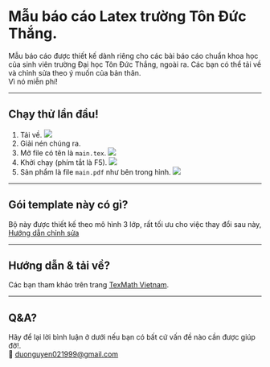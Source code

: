 # Mẫu báo cáo Latex trường Tôn Đức Thắng.
Mẫu báo cáo được thiết kế dành riêng cho các bài báo cáo chuẩn khoa học của sinh viên trường Đại học Tôn Đức Thắng, ngoài ra. Các bạn có thể tải về và chỉnh sửa theo ý muốn của bản thân.\
Vì nó miễn phí!

---
## Chạy thử lần đầu!
1. Tải về.
![](https://scontent.xx.fbcdn.net/v/t1.15752-9/123486319_859819581421897_9112557328177203526_n.png?_nc_cat=103&ccb=2&_nc_sid=58c789&_nc_ohc=pdjE6wHF5iQAX9K-XcF&_nc_ad=z-m&_nc_cid=0&_nc_ht=scontent.xx&oh=218377650c33712cc751a8ba6cd0b40b&oe=5FC5C3F9)
2. Giải nén chúng ra.
3. Mở file có tên là `main.tex`.
![](https://scontent.xx.fbcdn.net/v/t1.15752-9/123218994_355920365666542_2084297664279230021_n.png?_nc_cat=102&ccb=2&_nc_sid=58c789&_nc_ohc=IZsDUsV-wMQAX9iEhGx&_nc_ad=z-m&_nc_cid=0&_nc_ht=scontent.xx&oh=a02235a601fa750820b748e50471f2cf&oe=5FC10F7D)
4. Khởi chạy (phím tắt là F5).
![](https://scontent.xx.fbcdn.net/v/t1.15752-9/123473812_465104571133110_912174497592793755_n.jpg?_nc_cat=101&ccb=2&_nc_sid=58c789&_nc_ohc=UFtljz9QueEAX-oGhAp&_nc_ad=z-m&_nc_cid=0&_nc_ht=scontent.xx&oh=aca3e51e4acd6ec426c6fb30aff18313&oe=5FC40245)
5. Sản phẩm là file `main.pdf` như bên trong hình.
![](https://scontent.xx.fbcdn.net/v/t1.15752-9/123653579_1647291705448753_5077406417211035415_n.png?_nc_cat=107&ccb=2&_nc_sid=58c789&_nc_ohc=8rmVawowU4QAX9xhViT&_nc_ad=z-m&_nc_cid=0&_nc_ht=scontent.xx&oh=c93604a6c600a578479955ae1bae8b89&oe=5FC6D8C5)

---

## Gói template này có gì?
Bộ này được thiết kế theo mô hình 3 lớp, rất tối ưu cho việc thay đổi sau này,\
[Hướng dẫn chỉnh sửa](https://github.com/Darley2x/tdtu-latex-report-form/blob/main/tutorial.md)

---
## Hướng dẫn & tải về?
Các bạn tham khảo trên trang [TexMath Vietnam](https://texmath.com/huong-dan-cai-at-latex/).

---
## Q&A?

Hãy để lại lời bình luận ở dưới nếu bạn có bất cứ vấn đề nào cần được giúp đỡ!.\
:email: duonguyen021999@gmail.com
